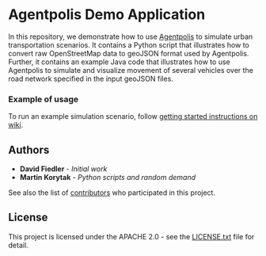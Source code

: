 # Agentpolis Demo Application

In this repository, we demonstrate how to use [Agentpolis](https://github.com/aicenter/agentpolis) to simulate urban transportation scenarios. It contains a Python script that illustrates how to convert raw OpenStreetMap data to geoJSON format used by Agentpolis. Further, it contains an example Java code that illustrates how to use Agentpolis to simulate and visualize movement of several vehicles over the road network specified in the input geoJSON files. 

### Example of usage

To run an example simulation scenario, follow [getting started instructions on wiki](https://github.com/aicenter/agentpolis-demo/wiki).

## Authors

* **David Fiedler** - *Initial work*
* **Martin Korytak** - *Python scripts and random demand*

See also the list of [contributors](https://github.com/aicenter/agentpolis-demo/graphs/contributors) who participated in this project.

## License

This project is licensed under the APACHE 2.0 - see the [LICENSE.txt](LICENSE.txt) file for detail.


